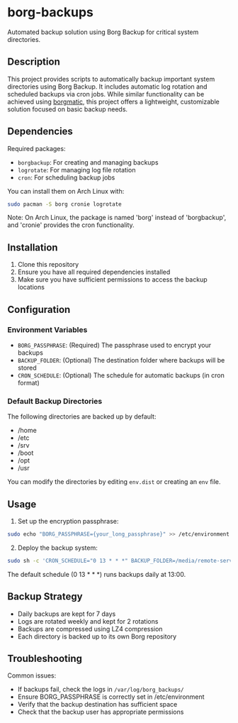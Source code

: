 # borg-backups
Automated backup solution using Borg Backup for critical system directories.

## Description
This project provides scripts to automatically backup important system directories using
Borg Backup. It includes automatic log rotation and scheduled backups via cron jobs. While
similar functionality can be achieved using
[borgmatic](https://github.com/borgmatic-collective/borgmatic), this project offers a
lightweight, customizable solution focused on basic backup needs.

## Dependencies

Required packages:
- `borgbackup`: For creating and managing backups
- `logrotate`: For managing log file rotation
- `cron`: For scheduling backup jobs

You can install them on Arch Linux with:
```bash
sudo pacman -S borg cronie logrotate
```

Note: On Arch Linux, the package is named 'borg' instead of 'borgbackup', and 'cronie'
provides the cron functionality.

## Installation
1. Clone this repository
2. Ensure you have all required dependencies installed
3. Make sure you have sufficient permissions to access the backup locations

## Configuration
### Environment Variables
- `BORG_PASSPHRASE`: (Required) The passphrase used to encrypt your backups
- `BACKUP_FOLDER`: (Optional) The destination folder where backups will be stored
- `CRON_SCHEDULE`: (Optional) The schedule for automatic backups (in cron format)

### Default Backup Directories
The following directories are backed up by default:
- /home
- /etc
- /srv
- /boot
- /opt
- /usr

You can modify the directories by editing `env.dist` or creating an `env` file.

## Usage
1. Set up the encryption passphrase:
```bash
sudo echo "BORG_PASSPHRASE={your_long_passphrase}" >> /etc/environment
```

2. Deploy the backup system:
```bash
sudo sh -c 'CRON_SCHEDULE="0 13 * * *" BACKUP_FOLDER=/media/remote-server/backups bash deploy.sh'
```

The default schedule (0 13 * * *) runs backups daily at 13:00.

## Backup Strategy
- Daily backups are kept for 7 days
- Logs are rotated weekly and kept for 2 rotations
- Backups are compressed using LZ4 compression
- Each directory is backed up to its own Borg repository

## Troubleshooting
Common issues:
- If backups fail, check the logs in `/var/log/borg_backups/`
- Ensure BORG_PASSPHRASE is correctly set in /etc/environment
- Verify that the backup destination has sufficient space
- Check that the backup user has appropriate permissions
